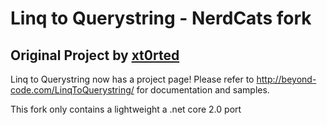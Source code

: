 Linq to Querystring - NerdCats fork
==========================

## Original Project by [xt0rted](https://github.com/xt0rted)
Linq to Querystring now has a project page! Please refer to http://beyond-code.com/LinqToQuerystring/ for documentation and samples.

This fork only contains a lightweight a .net core 2.0 port

